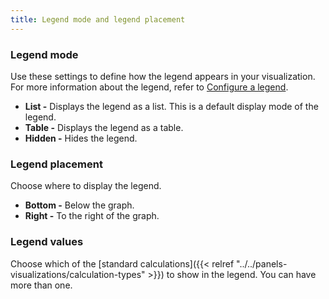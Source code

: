 ```yaml
---
title: Legend mode and legend placement
---
```


### Legend mode

Use these settings to define how the legend appears in your visualization. For more information about the legend, refer to [Configure a legend](../configure-legend/).

- **List -** Displays the legend as a list. This is a default display mode of the legend.
- **Table -** Displays the legend as a table.
- **Hidden -** Hides the legend.

### Legend placement

Choose where to display the legend.

- **Bottom -** Below the graph.
- **Right -** To the right of the graph.

### Legend values

Choose which of the [standard calculations]({{< relref "../../panels-visualizations/calculation-types" >}}) to show in the legend. You can have more than one.
